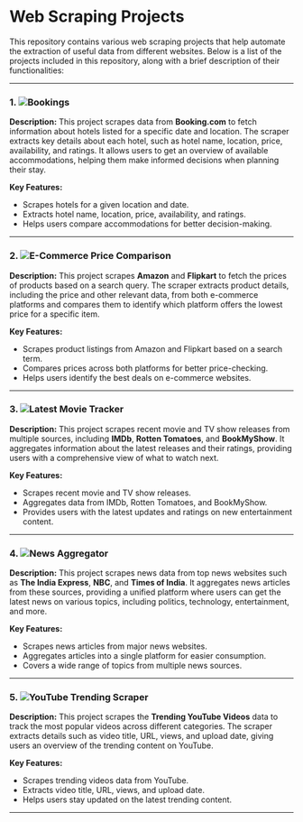 # **Web Scraping Projects**

This repository contains various web scraping projects that help automate the extraction of useful data from different websites. Below is a list of the projects included in this repository, along with a brief description of their functionalities:

---

### 1. ![**Bookings**](https://github.com/harshitpathak18/WebScrapingProjects/tree/a41659a1f679b457c6db56d2001a318d2786a7fa/Bookings)

**Description:**
This project scrapes data from **Booking.com** to fetch information about hotels listed for a specific date and location. The scraper extracts key details about each hotel, such as hotel name, location, price, availability, and ratings. It allows users to get an overview of available accommodations, helping them make informed decisions when planning their stay.

**Key Features:**

* Scrapes hotels for a given location and date.
* Extracts hotel name, location, price, availability, and ratings.
* Helps users compare accommodations for better decision-making.

---

### 2. ![**E-Commerce Price Comparison**](https://github.com/harshitpathak18/WebScrapingProjects/tree/a41659a1f679b457c6db56d2001a318d2786a7fa/E-Commerce_Price_Comparison)

**Description:**
This project scrapes **Amazon** and **Flipkart** to fetch the prices of products based on a search query. The scraper extracts product details, including the price and other relevant data, from both e-commerce platforms and compares them to identify which platform offers the lowest price for a specific item.

**Key Features:**

* Scrapes product listings from Amazon and Flipkart based on a search term.
* Compares prices across both platforms for better price-checking.
* Helps users identify the best deals on e-commerce websites.

---

### 3. ![**Latest Movie Tracker**](https://github.com/harshitpathak18/WebScrapingProjects/tree/a41659a1f679b457c6db56d2001a318d2786a7fa/Latest_Movie_Tracker)

**Description:**
This project scrapes recent movie and TV show releases from multiple sources, including **IMDb**, **Rotten Tomatoes**, and **BookMyShow**. It aggregates information about the latest releases and their ratings, providing users with a comprehensive view of what to watch next.

**Key Features:**

* Scrapes recent movie and TV show releases.
* Aggregates data from IMDb, Rotten Tomatoes, and BookMyShow.
* Provides users with the latest updates and ratings on new entertainment content.

---

### 4. ![**News Aggregator**](https://github.com/harshitpathak18/WebScrapingProjects/tree/a41659a1f679b457c6db56d2001a318d2786a7fa/News_Aggregator)

**Description:**
This project scrapes news data from top news websites such as **The India Express**, **NBC**, and **Times of India**. It aggregates news articles from these sources, providing a unified platform where users can get the latest news on various topics, including politics, technology, entertainment, and more.

**Key Features:**

* Scrapes news articles from major news websites.
* Aggregates articles into a single platform for easier consumption.
* Covers a wide range of topics from multiple news sources.

---

### 5. ![**YouTube Trending Scraper**](https://github.com/harshitpathak18/WebScrapingProjects/tree/a41659a1f679b457c6db56d2001a318d2786a7fa/YouTube_Trending_Scraper)

**Description:**
This project scrapes the **Trending YouTube Videos** data to track the most popular videos across different categories. The scraper extracts details such as video title, URL, views, and upload date, giving users an overview of the trending content on YouTube.

**Key Features:**

* Scrapes trending videos data from YouTube.
* Extracts video title, URL, views, and upload date.
* Helps users stay updated on the latest trending content.

---

